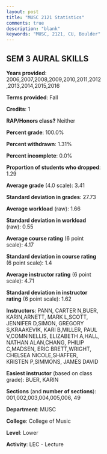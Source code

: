 ```yaml
---
layout: post
title: "MUSC 2121 Statistics"
comments: true
description: "blank"
keywords: "MUSC, 2121, CU, Boulder"
--- 
```

<head>
<script src="https://ajax.googleapis.com/ajax/libs/jquery/2.1.3/jquery.min.js"></script>
<script src="https://dl.dropboxusercontent.com/s/pc42nxpaw1ea4o9/highcharts.js?dl=0"></script>
<!-- <script src="../assets/js/highcharts.js"></script> -->
<style type="text/css">@font-face {
	font-family: "Bebas Neue";
	src: url(https://www.filehosting.org/file/details/544349/BebasNeue%20Regular.otf) format("opentype");
	}
	h1.Bebas { 
		font-family: "Bebas Neue", Verdana, Tahoma;
	}
</style>
</head>
<body>
	<div id="container" style="float: right; width: 45%; height: 88%; margin-left: 2.5%; margin-right: 2.5%;"></div>
	<script language="JavaScript">
		$(document).ready(function() {
		var chart = {type: 'column'};
		var title = {text: 'Grade Distribution'};
		var xAxis = {categories: ['A','B','C','D','F'],crosshair: true};
		var yAxis = {min: 0,title: {text: 'Percentage'}};
		var tooltip = {headerFormat: '<center><b><span style="font-size:20px">{point.key}</span></b></center>',
		               pointFormat: '<td style="padding:0"><b>{point.y:.1f}%</b></td>',
		               footerFormat: '</table>',shared: true,useHTML: true};
		var plotOptions = {column: {pointPadding: 0.0,borderWidth: 0}};  
		var credits = {enabled: false};var series= [{name: 'Percent',data: [57.06,31.88,9.02,1.46,0.58,]}];
		var json = {};
		json.chart = chart;
		json.title = title;
		json.tooltip = tooltip;
		json.xAxis = xAxis;
		json.yAxis = yAxis;  
		json.series = series;
		json.plotOptions = plotOptions;  
		json.credits = credits;
		$('#container').highcharts(json);
	});
	</script>
</body>
			   
## SEM 3 AURAL SKILLS

**Years provided**: 2006,2007,2008,2009,2010,2011,2012,2013,2014,2015,2016

**Terms provided**: Fall

**Credits**: 1

**RAP/Honors class?** Neither

**Percent grade**: 100.0%

**Percent withdrawn**: 1.31%

**Percent incomplete**: 0.0%

**Proportion of students who dropped**: 1.29

**Average grade** (4.0 scale): 3.41

**Standard deviation in grades**: 27.73

**Average workload** (raw): 1.66

**Standard deviation in workload** (raw): 0.55

**Average course rating** (6 point scale): 4.17

**Standard deviation in course rating** (6 point scale): 1.4

**Average instructor rating** (6 point scale): 4.71

**Standard deviation in instructor rating** (6 point scale): 1.62

**Instructors**: PANN, CARTER N,BUER, KARIN,ARNETT, MARK L,SCOTT, JENNIFER D,SIMON, GREGORY S,KRAAKEVIK, KARI B,MILLER, PAUL V,COMNINELLIS, ELIZABETH A,HALL, NATHAN ALAN,CHANG, PHILIP C,MADSEN, ERIC BRETT,WRIGHT, CHELSEA NICOLE,SHAFFER, KRISTEN P,SIMMONS, JAMES DAVID

**Easiest instructor** (based on class grade): BUER, KARIN

**Sections** (and **number of sections**): 001,002,003,004,005,006, 49

**Department**: MUSC

**College**: College of Music

**Level**: Lower

**Activity**: LEC - Lecture